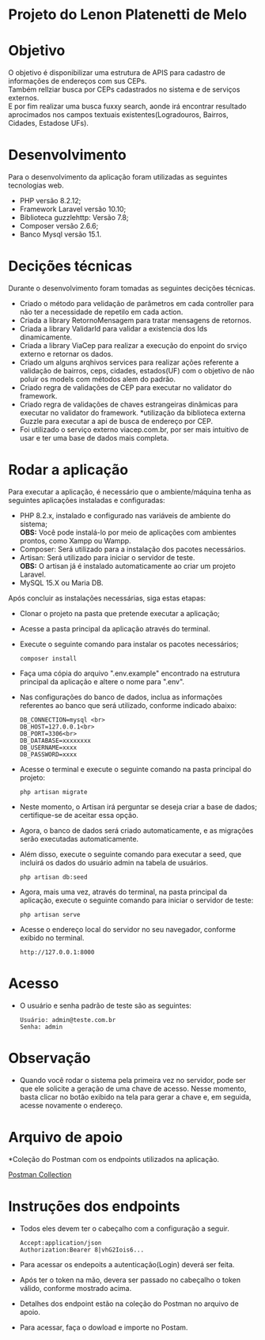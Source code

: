 # Projeto do Lenon Platenetti de Melo

# Objetivo
O objetivo é disponibilizar uma estrutura de APIS para cadastro de informações de endereços com sus CEPs.<br>
Também rellziar busca por CEPs cadastrados no sistema e de serviços externos.<br>
E por fim realizar uma busca fuxxy search, aonde irá encontrar resultado aprocimados nos campos textuais existentes(Logradouros, Bairros, Cidades, Estadose UFs).

# Desenvolvimento
Para o desenvolvimento da aplicação foram utilizadas as seguintes tecnologias web.
* PHP versão 8.2.12;
* Framework Laravel versão 10.10;
* Biblioteca guzzlehttp: Versão 7.8;
* Composer versão 2.6.6;
* Banco Mysql versão 15.1.

# Decições técnicas
Durante o desenvolvimento foram tomadas as seguintes decições técnicas.
* Criado o método para velidação de parâmetros em cada controller para não ter a necessidade de repetilo em cada action.
* Criada a library RetornoMensagem para tratar mensagens de retornos.
* Criada a library ValidarId para validar a existencia dos Ids dinamicamente.
* Criada a library ViaCep para realizar a execução do enpoint do srviço externo e retornar os dados.
* Criado um alguns arqhivos services para realizar ações referente a validação de bairros, ceps, cidades, estados(UF) com o objetivo de não poluir os models com métodos alem do padrão.
* Criado regra de validações de CEP para executar no validator do framework.
* Criado regra de validações de chaves estrangeiras dinãmicas para executar no validator do framework.
*utilização da biblioteca externa Guzzle para executar a api de busca de endereço por CEP.
* Foi utilizado o serviço externo viacep.com.br, por ser mais intuitivo de usar e ter uma base de dados mais completa.

# Rodar a aplicação
Para executar a aplicação, é necessário que o ambiente/máquina tenha as seguintes aplicações instaladas e configuradas:
* PHP 8.2.x, instalado e configurado nas variáveis de ambiente do sistema;
<br><b>OBS:</b> Você pode instalá-lo por meio de aplicações com ambientes prontos, como Xampp ou Wampp.
* Composer: Será utilizado para a instalação dos pacotes necessários.
* Artisan: Será utilizado para iniciar o servidor de teste.
<br><b>OBS:</b> O artisan já é instalado automaticamente ao criar um projeto Laravel.
* MySQL 15.X ou Maria DB.

Após concluir as instalações necessárias, siga estas etapas:
* Clonar o projeto na pasta que pretende executar a aplicação;
* Acesse a pasta principal da aplicação através do terminal.
* Execute o seguinte comando para instalar os pacotes necessários;

      composer install

* Faça uma cópia do arquivo ".env.example" encontrado na estrutura principal da aplicação e altere o nome para ".env".
* Nas configurações do banco de dados, inclua as informações referentes ao banco que será utilizado, conforme indicado abaixo:

      DB_CONNECTION=mysql <br>
      DB_HOST=127.0.0.1<br>
      DB_PORT=3306<br>
      DB_DATABASE=xxxxxxxx
      DB_USERNAME=xxxx
      DB_PASSWORD=xxxx

* Acesse o terminal e execute o seguinte comando na pasta principal do projeto:

      php artisan migrate

* Neste momento, o Artisan irá perguntar se deseja criar a base de dados; certifique-se de aceitar essa opção.
* Agora, o banco de dados será criado automaticamente, e as migrações serão executadas automaticamente.

* Além disso, execute o seguinte comando para executar a seed, que incluirá os dados do usuário admin na tabela de usuários.

      php artisan db:seed


* Agora, mais uma vez, através do terminal, na pasta principal da aplicação, execute o seguinte comando para iniciar o servidor de teste:

      php artisan serve 

* Acesse o endereço local do servidor no seu navegador, conforme exibido no terminal.
      
      http://127.0.0.1:8000

# Acesso

* O usuário e senha padrão de teste são as seguintes:

      Usuário: admin@teste.com.br
      Senha: admin

# Observação

* Quando você rodar o sistema pela primeira vez no servidor, pode ser que ele solicite a geração de uma chave de acesso. Nesse momento, basta clicar no botão exibido na tela para gerar a chave e, em seguida, acesse novamente o endereço.

# Arquivo de apoio

*Coleção do Postman com os endpoints utilizados na aplicação.

[Postman Collection]()

# Instruções dos endpoints

* Todos eles devem ter o cabeçalho com a configuração a seguir.

      Accept:application/json
      Authorization:Bearer 8|vhG2Iois6...

* Para acessar os endepoits a autenticação(Login) deverá ser feita.
* Após ter o token na mão, devera ser passado no cabeçalho o token válido, conforme mostrado acima.
* Detalhes dos endpoint estão na coleção do Postman no arquivo de apoio.
* Para acessar, faça o dowload e importe no Postam.